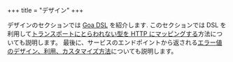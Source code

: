 +++
title = "デザイン"
+++

デザインのセクションでは <a href="overview">Goa DSL</a> を紹介します.
このセクションでは DSL を利用して<a href="http_mapping">トランスポートにとらわれない型を HTTP にマッピングする<a>方法についても説明します。
最後に、サービスのエンドポイントから返される<a href="handling_errors">エラー値のデザイン、利用、カスタマイズ方法</a>についても説明します。

